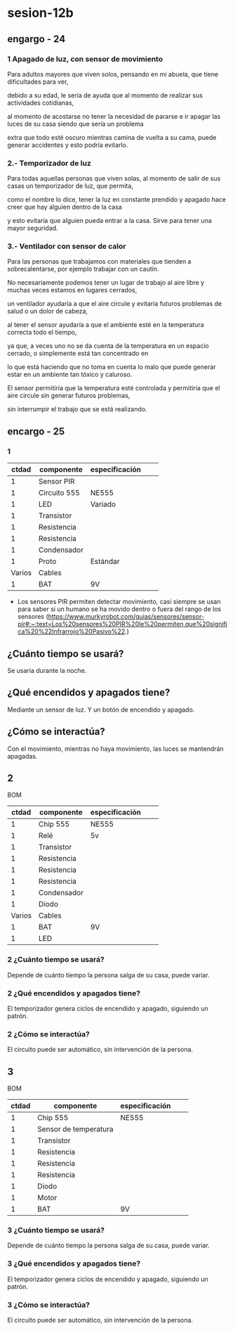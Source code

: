 # sesion-12b

## engargo - 24

### 1 Apagado de luz, con sensor de movimiento

Para adultos mayores que viven solos, pensando en mi abuela, que tiene dificultades para ver,

debido a su edad, le sería de ayuda que al momento de realizar sus actividades cotidianas,

al momento de acostarse no tener la necesidad de pararse e ir apagar las luces de su casa siendo que sería un problema

extra que todo esté oscuro mientras camina de vuelta a su cama, puede generar accidentes y esto podría evitarlo.

### 2.-  Temporizador de luz

Para todas aquellas personas que viven solas, al momento de salir de sus casas un temporizador de luz, que permita,

como el nombre lo dice, tener la luz en constante prendido y apagado hace creer que hay alguien dentro de la casa

y esto evitaría que alguien pueda entrar a la casa. Sirve para tener una mayor seguridad.

### 3.-  Ventilador con sensor de calor

Para las personas que trabajamos con materiales que tienden a sobrecalentarse, por ejemplo trabajar con un cautín.

No necesariamente podemos tener un lugar de trabajo al aire libre y muchas veces estamos en lugares cerrados,

un ventilador ayudaría a que el aire circule y evitaría futuros problemas de salud o un dolor de cabeza,

al tener el sensor ayudaría a que el ambiente esté en la temperatura correcta todo el tiempo,

ya que, a veces uno no se da cuenta de la temperatura en un espacio cerrado, o simplemente está tan concentrado en

lo que está haciendo que no toma en cuenta lo malo que puede generar estar en un ambiente tan tóxico y caluroso.

El sensor permitiría que la temperatura esté controlada y permitiría que el aire circule sin generar futuros problemas,

sin interrumpir el trabajo que se está realizando.

## encargo - 25

### 1

| ctdad  | componente   | especificación |   |   |
|--------|--------------|----------------|---|---|
| 1      | Sensor PIR   |                |   |   |
| 1      | Circuito 555 | NE555          |   |   |
| 1      | LED          | Variado        |   |   |
| 1      | Transistor   |                |   |   |
| 1      | Resistencia  |                |   |   |
| 1      | Resistencia  |                |   |   |
| 1      | Condensador  |                |   |   |
| 1      | Proto        | Estándar       |   |   |
| Varios | Cables       |                |   |   |
| 1      | BAT          | 9V             |   |   |

* Los sensores PIR permiten detectar movimiento, casi siempre se usan para saber si un humano se ha movido dentro o fuera del rango de los sensores (<https://www.murkyrobot.com/guias/sensores/sensor-pir#:~:text=Los%20sensores%20PIR%20le%20permiten,que%20significa%20%22Infrarrojo%20Pasivo%22>.)

## ¿Cuánto tiempo se usará?

Se usaría durante la noche.

## ¿Qué encendidos y apagados tiene?

Mediante un sensor de luz. Y un botón de encendido y apagado.

## ¿Cómo se interactúa?

Con el movimiento, mientras no haya movimiento, las luces se mantendrán apagadas.

## 2

 BOM

| ctdad  | componente  | especificación |   |   |
|--------|-------------|----------------|---|---|
| 1      | Chip 555    | NE555          |   |   |
| 1      | Relé        | 5v             |   |   |
| 1      | Transistor  |                |   |   |
| 1      | Resistencia |                |   |   |
| 1      | Resistencia |                |   |   |
| 1      | Resistencia |                |   |   |
| 1      | Condensador |                |   |   |
| 1      | Diodo       |                |   |   |
| Varios | Cables      |                |   |   |
| 1      | BAT         | 9V             |   |   |
| 1      | LED         |                |   |   |

### 2 ¿Cuánto tiempo se usará?

Depende de cuánto tiempo la persona salga de su casa, puede variar.

### 2 ¿Qué encendidos y apagados tiene?

El temporizador genera ciclos de encendido y apagado, siguiendo un patrón.

### 2 ¿Cómo se interactúa?

El circuito puede ser automático, sin intervención de la persona.

## 3

 BOM

| ctdad | componente            | especificación |   |   |
|-------|-----------------------|----------------|---|---|
| 1     | Chip 555              | NE555          |   |   |
| 1     | Sensor de temperatura |                |   |   |
| 1     | Transistor            |                |   |   |
| 1     | Resistencia           |                |   |   |
| 1     | Resistencia           |                |   |   |
| 1     | Resistencia           |                |   |   |
| 1     | Diodo                 |                |   |   |
| 1     | Motor                 |                |   |   |
| 1     | BAT                   | 9V             |   |   |

### 3 ¿Cuánto tiempo se usará?

Depende de cuánto tiempo la persona salga de su casa, puede variar.

### 3 ¿Qué encendidos y apagados tiene?

El temporizador genera ciclos de encendido y apagado, siguiendo un patrón.

### 3 ¿Cómo se interactúa?

El circuito puede ser automático, sin intervención de la persona.
